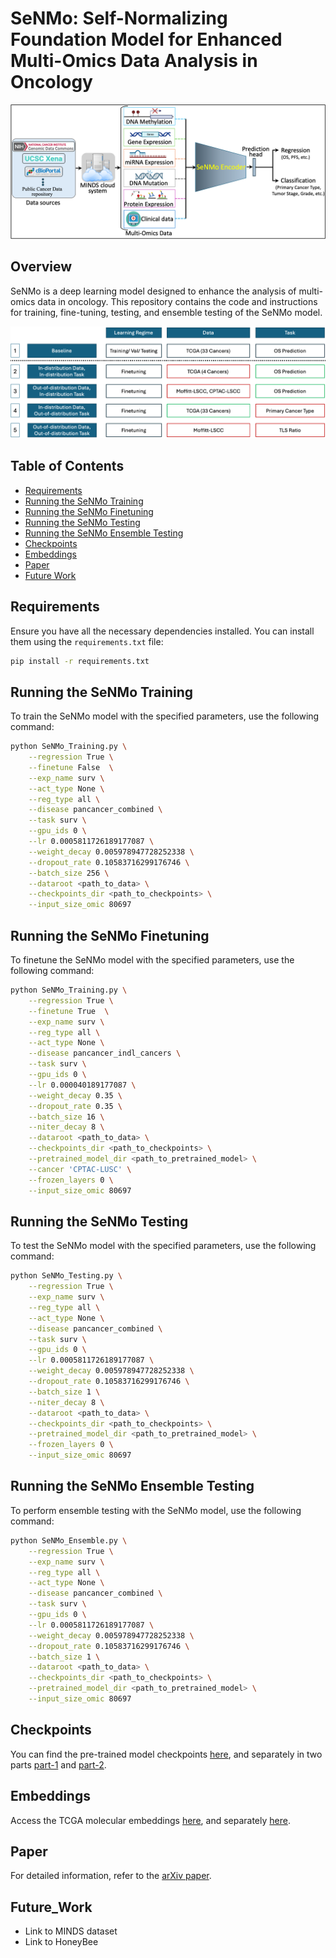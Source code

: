 
# SeNMo: Self-Normalizing Foundation Model for Enhanced Multi-Omics Data Analysis in Oncology

![SeNMo Framework](fig1-design.png)

## Overview

SeNMo is a deep learning model designed to enhance the analysis of multi-omics data in oncology. This repository contains the code and instructions for training, fine-tuning, testing, and ensemble testing of the SeNMo model.

![SeNMo Framework](work-layout1.png)

## Table of Contents

- [Requirements](#requirements)
- [Running the SeNMo Training](#running-the-senmo-training)
- [Running the SeNMo Finetuning](#running-the-senmo-finetuning)
- [Running the SeNMo Testing](#running-the-senmo-testing)
- [Running the SeNMo Ensemble Testing](#running-the-senmo-ensemble-testing)
- [Checkpoints](#checkpoints)
- [Embeddings](#embeddings)
- [Paper](#paper)
- [Future Work](#future_work)

## Requirements

Ensure you have all the necessary dependencies installed. You can install them using the `requirements.txt` file:

```bash
pip install -r requirements.txt
```

## Running the SeNMo Training

To train the SeNMo model with the specified parameters, use the following command:

```bash
python SeNMo_Training.py \
    --regression True \
    --finetune False  \
    --exp_name surv \
    --act_type None \
    --reg_type all \
    --disease pancancer_combined \
    --task surv \
    --gpu_ids 0 \
    --lr 0.0005811726189177087 \
    --weight_decay 0.005978947728252338 \
    --dropout_rate 0.10583716299176746 \
    --batch_size 256 \
    --dataroot <path_to_data> \
    --checkpoints_dir <path_to_checkpoints> \
    --input_size_omic 80697
```

## Running the SeNMo Finetuning

To finetune the SeNMo model with the specified parameters, use the following command:

```bash
python SeNMo_Training.py \
    --regression True \
    --finetune True  \
    --exp_name surv \
    --reg_type all \
    --act_type None \
    --disease pancancer_indl_cancers \
    --task surv \
    --gpu_ids 0 \
    --lr 0.000040189177087 \
    --weight_decay 0.35 \
    --dropout_rate 0.35 \
    --batch_size 16 \
    --niter_decay 8 \
    --dataroot <path_to_data> \
    --checkpoints_dir <path_to_checkpoints> \
    --pretrained_model_dir <path_to_pretrained_model> \
    --cancer 'CPTAC-LUSC' \
    --frozen_layers 0 \
    --input_size_omic 80697
```

## Running the SeNMo Testing

To test the SeNMo model with the specified parameters, use the following command:

```bash
python SeNMo_Testing.py \
    --regression True \
    --exp_name surv \
    --reg_type all \
    --act_type None \
    --disease pancancer_combined \
    --task surv \
    --gpu_ids 0 \
    --lr 0.0005811726189177087 \
    --weight_decay 0.005978947728252338 \
    --dropout_rate 0.10583716299176746 \
    --batch_size 1 \
    --niter_decay 8 \
    --dataroot <path_to_data> \
    --checkpoints_dir <path_to_checkpoints> \
    --pretrained_model_dir <path_to_pretrained_model> \
    --frozen_layers 0 \
    --input_size_omic 80697
```

## Running the SeNMo Ensemble Testing

To perform ensemble testing with the SeNMo model, use the following command:

```bash
python SeNMo_Ensemble.py \
    --regression True \
    --exp_name surv \
    --reg_type all \
    --act_type None \
    --disease pancancer_combined \
    --task surv \
    --gpu_ids 0 \
    --lr 0.0005811726189177087 \
    --weight_decay 0.005978947728252338 \
    --dropout_rate 0.10583716299176746 \
    --batch_size 1 \
    --dataroot <path_to_data> \
    --checkpoints_dir <path_to_checkpoints> \
    --pretrained_model_dir <path_to_pretrained_model> \
    --input_size_omic 80697
```

## Checkpoints

You can find the pre-trained model checkpoints [here](https://huggingface.co/Lab-Rasool/SeNMo/tree/main), and separately in two parts [part-1](https://doi.org/10.5281/zenodo.14219799) and [part-2](https://doi.org/10.5281/zenodo.14286190).

## Embeddings

Access the TCGA molecular embeddings [here](https://huggingface.co/datasets/Lab-Rasool/TCGA/viewer/molecular), and separately [here](https://doi.org/10.5281/zenodo.14219799).

## Paper

For detailed information, refer to the [arXiv paper](https://doi.org/10.48550/arXiv.2405.08226).

## Future_Work

- Link to MINDS dataset
- Link to HoneyBee

